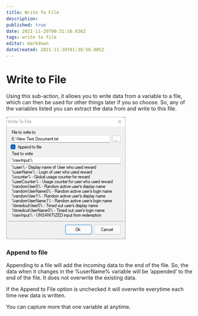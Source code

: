```yaml
---
title: Write To File
description: 
published: true
date: 2021-11-26T00:31:16.636Z
tags: write to file
editor: markdown
dateCreated: 2021-11-20T01:38:58.905Z
---
```


# Write to File

Using this sub-action, it allows you to write data from a variable to a file, which can then be used for other things later if you so choose. So, any of the variables listed you can extract the data from and write to this file.


![write_to_file.png](/write_to_file.png)

### Append to file 
Appending to a file will add the incoming data to the end of the file. So, the data when it changes in the %userName% variable will be ‘appended’ to the end of the file. It does not overwrite the existing data. 

If the Append to File option is unchecked it will overwrite everytime each time new data is written.

You can capture more that one variable at anytime.